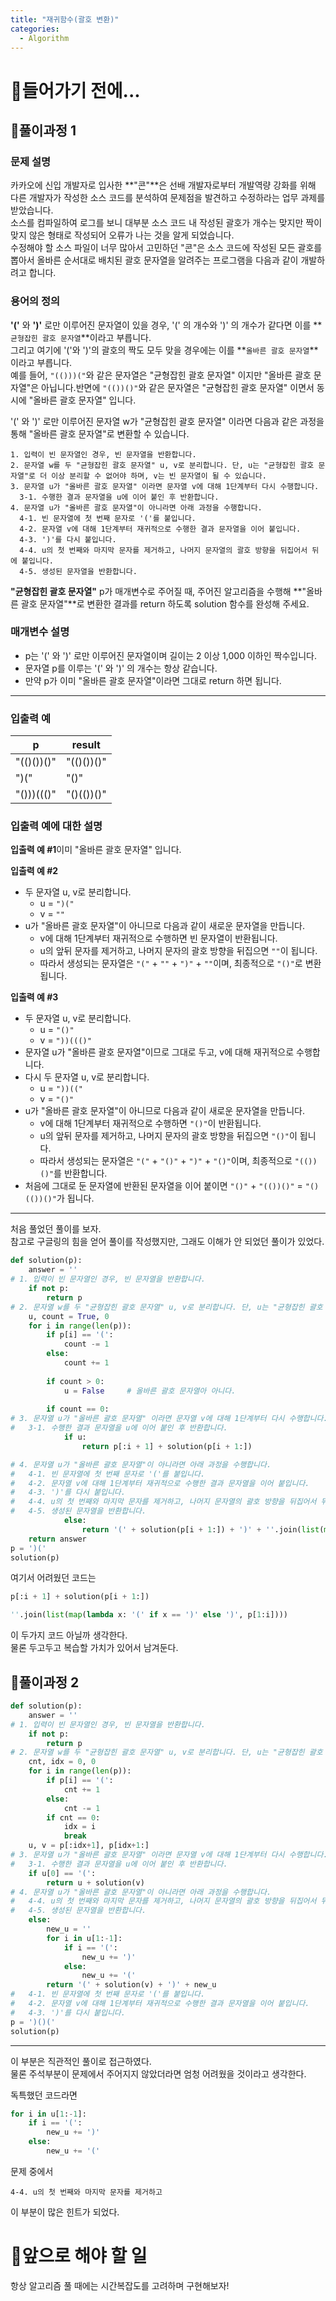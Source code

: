 ```yaml
---
title: "재귀함수(괄호 변환)"
categories:
  - Algorithm
---
```


# 👀들어가기 전에...


## 🍵풀이과정 1

### **문제 설명**

카카오에 신입 개발자로 입사한 **"콘"**은 선배 개발자로부터 개발역량 강화를 위해 다른 개발자가 작성한 소스 코드를 분석하여 문제점을 발견하고 수정하라는 업무 과제를 받았습니다. \
소스를 컴파일하여 로그를 보니 대부분 소스 코드 내 작성된 괄호가 개수는 맞지만 짝이 맞지 않은 형태로 작성되어 오류가 나는 것을 알게 되었습니다.\
수정해야 할 소스 파일이 너무 많아서 고민하던 "콘"은 소스 코드에 작성된 모든 괄호를 뽑아서 올바른 순서대로 배치된 괄호 문자열을 알려주는 프로그램을 다음과 같이 개발하려고 합니다.

### **용어의 정의**

**'('** 와 **')'** 로만 이루어진 문자열이 있을 경우, '(' 의 개수와 ')' 의 개수가 같다면 이를 **`균형잡힌 괄호 문자열`**이라고 부릅니다.\
그리고 여기에 '('와 ')'의 괄호의 짝도 모두 맞을 경우에는 이를 **`올바른 괄호 문자열`**이라고 부릅니다.\
예를 들어, `"(()))("`와 같은 문자열은 "균형잡힌 괄호 문자열" 이지만 "올바른 괄호 문자열"은 아닙니다.반면에 `"(())()"`와 같은 문자열은 "균형잡힌 괄호 문자열" 이면서 동시에 "올바른 괄호 문자열" 입니다.

'(' 와 ')' 로만 이루어진 문자열 w가 "균형잡힌 괄호 문자열" 이라면 다음과 같은 과정을 통해 "올바른 괄호 문자열"로 변환할 수 있습니다.

```
1. 입력이 빈 문자열인 경우, 빈 문자열을 반환합니다. 
2. 문자열 w를 두 "균형잡힌 괄호 문자열" u, v로 분리합니다. 단, u는 "균형잡힌 괄호 문자열"로 더 이상 분리할 수 없어야 하며, v는 빈 문자열이 될 수 있습니다. 
3. 문자열 u가 "올바른 괄호 문자열" 이라면 문자열 v에 대해 1단계부터 다시 수행합니다. 
  3-1. 수행한 결과 문자열을 u에 이어 붙인 후 반환합니다. 
4. 문자열 u가 "올바른 괄호 문자열"이 아니라면 아래 과정을 수행합니다. 
  4-1. 빈 문자열에 첫 번째 문자로 '('를 붙입니다. 
  4-2. 문자열 v에 대해 1단계부터 재귀적으로 수행한 결과 문자열을 이어 붙입니다. 
  4-3. ')'를 다시 붙입니다. 
  4-4. u의 첫 번째와 마지막 문자를 제거하고, 나머지 문자열의 괄호 방향을 뒤집어서 뒤에 붙입니다. 
  4-5. 생성된 문자열을 반환합니다.
```

**"균형잡힌 괄호 문자열"** p가 매개변수로 주어질 때, 주어진 알고리즘을 수행해 **"올바른 괄호 문자열"**로 변환한 결과를 return 하도록 solution 함수를 완성해 주세요.

### **매개변수 설명**

- p는 '(' 와 ')' 로만 이루어진 문자열이며 길이는 2 이상 1,000 이하인 짝수입니다.
- 문자열 p를 이루는 '(' 와 ')' 의 개수는 항상 같습니다.
- 만약 p가 이미 "올바른 괄호 문자열"이라면 그대로 return 하면 됩니다.

---

### **입출력 예**

| p | result |
| --- | --- |
| "(()())()" | "(()())()" |
| ")(" | "()" |
| "()))((()" | "()(())()" |

### **입출력 예에 대한 설명**

**입출력 예 #1**이미 "올바른 괄호 문자열" 입니다.

**입출력 예 #2**

- 두 문자열 u, v로 분리합니다.
    - u = `")("`
    - v = `""`
- u가 "올바른 괄호 문자열"이 아니므로 다음과 같이 새로운 문자열을 만듭니다.
    - v에 대해 1단계부터 재귀적으로 수행하면 빈 문자열이 반환됩니다.
    - u의 앞뒤 문자를 제거하고, 나머지 문자의 괄호 방향을 뒤집으면 `""`이 됩니다.
    - 따라서 생성되는 문자열은 `"("` + `""` + `")"` + `""`이며, 최종적으로 `"()"`로 변환됩니다.

**입출력 예 #3**

- 두 문자열 u, v로 분리합니다.
    - u = `"()"`
    - v = `"))((()"`
- 문자열 u가 "올바른 괄호 문자열"이므로 그대로 두고, v에 대해 재귀적으로 수행합니다.
- 다시 두 문자열 u, v로 분리합니다.
    - u = `"))(("`
    - v = `"()"`
- u가 "올바른 괄호 문자열"이 아니므로 다음과 같이 새로운 문자열을 만듭니다.
    - v에 대해 1단계부터 재귀적으로 수행하면 `"()"`이 반환됩니다.
    - u의 앞뒤 문자를 제거하고, 나머지 문자의 괄호 방향을 뒤집으면 `"()"`이 됩니다.
    - 따라서 생성되는 문자열은 `"("` + `"()"` + `")"` + `"()"`이며, 최종적으로 `"(())()"`를 반환합니다.
- 처음에 그대로 둔 문자열에 반환된 문자열을 이어 붙이면 `"()"` + `"(())()"` = `"()(())()"`가 됩니다.

---
처음 풀었던 풀이를 보자. \
참고로 구글링의 힘을 얻어 풀이를 작성했지만, 그래도 이해가 안 되었던 풀이가 있었다.

```python
def solution(p):
    answer = ''
# 1. 입력이 빈 문자열인 경우, 빈 문자열을 반환합니다.
    if not p:
        return p
# 2. 문자열 w를 두 "균형잡힌 괄호 문자열" u, v로 분리합니다. 단, u는 "균형잡힌 괄호 문자열"로 더 이상 분리할 수 없어야 하며, v는 빈 문자열이 될 수 있습니다. 
    u, count = True, 0
    for i in range(len(p)):
        if p[i] == '(': 
            count -= 1
        else:
            count += 1
            
        if count > 0:
            u = False     # 올바른 괄호 문자열아 아니다.  
        
        if count == 0:
# 3. 문자열 u가 "올바른 괄호 문자열" 이라면 문자열 v에 대해 1단계부터 다시 수행합니다. 
#   3-1. 수행한 결과 문자열을 u에 이어 붙인 후 반환합니다.
            if u:
                return p[:i + 1] + solution(p[i + 1:])

# 4. 문자열 u가 "올바른 괄호 문자열"이 아니라면 아래 과정을 수행합니다. 
#   4-1. 빈 문자열에 첫 번째 문자로 '('를 붙입니다. 
#   4-2. 문자열 v에 대해 1단계부터 재귀적으로 수행한 결과 문자열을 이어 붙입니다. 
#   4-3. ')'를 다시 붙입니다. 
#   4-4. u의 첫 번째와 마지막 문자를 제거하고, 나머지 문자열의 괄호 방향을 뒤집어서 뒤에 붙입니다. 
#   4-5. 생성된 문자열을 반환합니다.
            else:
                return '(' + solution(p[i + 1:]) + ')' + ''.join(list(map(lambda x: '(' if x == ')' else ')', p[1:i])))
    return answer
p = ')('
solution(p)
```

여기서 어려웠던 코드는
```python
p[:i + 1] + solution(p[i + 1:])

''.join(list(map(lambda x: '(' if x == ')' else ')', p[1:i])))

```

이 두가지 코드 아닐까 생각한다. \
물론 두고두고 복습할 가치가 있어서 남겨둔다.

## 🍑풀이과정 2
```python
def solution(p):
    answer = ''
# 1. 입력이 빈 문자열인 경우, 빈 문자열을 반환합니다.
    if not p:
        return p
# 2. 문자열 w를 두 "균형잡힌 괄호 문자열" u, v로 분리합니다. 단, u는 "균형잡힌 괄호 문자열"로 더 이상 분리할 수 없어야 하며, v는 빈 문자열이 될 수 있습니다. 
    cnt, idx = 0, 0
    for i in range(len(p)):
        if p[i] == '(': 
            cnt += 1
        else:
            cnt -= 1
        if cnt == 0:
            idx = i
            break
    u, v = p[:idx+1], p[idx+1:]
# 3. 문자열 u가 "올바른 괄호 문자열" 이라면 문자열 v에 대해 1단계부터 다시 수행합니다. 
#   3-1. 수행한 결과 문자열을 u에 이어 붙인 후 반환합니다.
    if u[0] == '(':
        return u + solution(v)
# 4. 문자열 u가 "올바른 괄호 문자열"이 아니라면 아래 과정을 수행합니다. 
#   4-4. u의 첫 번째와 마지막 문자를 제거하고, 나머지 문자열의 괄호 방향을 뒤집어서 뒤에 붙입니다. 
#   4-5. 생성된 문자열을 반환합니다.
    else:
        new_u = ''
        for i in u[1:-1]:
            if i == '(':
                new_u += ')'
            else:
                new_u += '('
        return '(' + solution(v) + ')' + new_u
#   4-1. 빈 문자열에 첫 번째 문자로 '('를 붙입니다. 
#   4-2. 문자열 v에 대해 1단계부터 재귀적으로 수행한 결과 문자열을 이어 붙입니다. 
#   4-3. ')'를 다시 붙입니다.
p = ')()('
solution(p)
```
---
이 부분은 직관적인 풀이로 접근하였다. \
물론 주석부분이 문제에서 주어지지 않았더라면 엄청 어려웠을 것이라고 생각한다.

독특했던 코드라면

```python
for i in u[1:-1]:
    if i == '(':
        new_u += ')'
    else:
        new_u += '('
```
문제 중에서
```
4-4. u의 첫 번째와 마지막 문자를 제거하고
```

이 부분이 많은 힌트가 되었다.

# 🚗앞으로 해야 할 일

항상 알고리즘 풀 때에는 시간복잡도를 고려하며 구현해보자!
